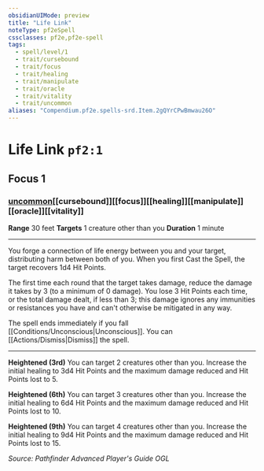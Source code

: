```yaml
---
obsidianUIMode: preview
title: "Life Link"
noteType: pf2eSpell
cssclasses: pf2e,pf2e-spell
tags:
  - spell/level/1
  - trait/cursebound
  - trait/focus
  - trait/healing
  - trait/manipulate
  - trait/oracle
  - trait/vitality
  - trait/uncommon
aliases: "Compendium.pf2e.spells-srd.Item.2gQYrCPwBmwau26O" 
---
```

# Life Link  `pf2:1`  
## Focus 1
### [uncommon](uncommon "Uncommon Rarity Trait")[[cursebound]][[focus]][[healing]][[manipulate]][[oracle]][[vitality]]

**Range** 30 feet
**Targets** 1 creature other than you
**Duration** 1 minute
* * * 
You forge a connection of life energy between you and your target, distributing harm between both of you. When you first Cast the Spell, the target recovers 1d4 Hit Points.

The first time each round that the target takes damage, reduce the damage it takes by 3 (to a minimum of 0 damage). You lose 3 Hit Points each time, or the total damage dealt, if less than 3; this damage ignores any immunities or resistances you have and can't otherwise be mitigated in any way.

The spell ends immediately if you fall [[Conditions/Unconscious|Unconscious]]. You can [[Actions/Dismiss|Dismiss]] the spell.

* * *

**Heightened (3rd)** You can target 2 creatures other than you. Increase the initial healing to 3d4 Hit Points and the maximum damage reduced and Hit Points lost to 5.

**Heightened (6th)** You can target 3 creatures other than you. Increase the initial healing to 6d4 Hit Points and the maximum damage reduced and Hit Points lost to 10.

**Heightened (9th)** You can target 4 creatures other than you. Increase the initial healing to 9d4 Hit Points and the maximum damage reduced and Hit Points lost to 15.

*Source: Pathfinder Advanced Player's Guide*
*OGL*